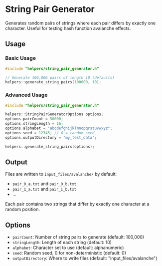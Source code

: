 # String Pair Generator

Generates random pairs of strings where each pair differs by exactly one character. Useful for testing hash function avalanche effects.

## Usage

### Basic Usage
```cpp
#include "helpers/string_pair_generator.h"

// Generate 100,000 pairs of length 10 (defaults)
helpers::generate_string_pairs(100000, 10);
```

### Advanced Usage
```cpp
#include "helpers/string_pair_generator.h"

helpers::StringPairGeneratorOptions options;
options.pairCount = 50000;
options.stringLength = 16;
options.alphabet = "abcdefghijklmnopqrstuvwxyz";
options.seed = 12345; // 0 = random seed
options.outputDirectory = "my_test_data";

helpers::generate_string_pairs(options);
```

## Output

Files are written to `input_files/avalanche/` by default:
- `pair_0_a.txt` and `pair_0_b.txt`
- `pair_1_a.txt` and `pair_1_b.txt`
- ...

Each pair contains two strings that differ by exactly one character at a random position.

## Options

- `pairCount`: Number of string pairs to generate (default: 100,000)
- `stringLength`: Length of each string (default: 10)
- `alphabet`: Character set to use (default: alphanumeric)
- `seed`: Random seed, 0 for non-deterministic (default: 0)
- `outputDirectory`: Where to write files (default: "input_files/avalanche")
